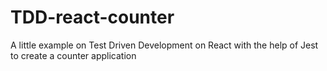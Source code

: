 # TDD-react-counter
A little example on Test Driven Development on React with the help of Jest to create a counter application
